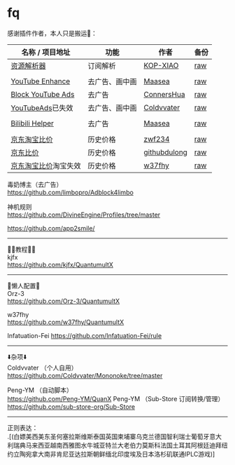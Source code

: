 # fq

感谢插件作者，本人只是搬运🙏：  
  
| 名称 / 项目地址                                                                                                                      | 功能      | 作者                                                                     | 备份                                                                                                |
| ------------------------------------------------------------------------------------------------------------------------------ | ------- | ---------------------------------------------------------------------- | ------------------------------------------------------------------------------------------------- |
| [资源解析器](https://raw.githubusercontent.com/KOP-XIAO/QuantumultX/master/Scripts/resource-parser.js)                              | 订阅解析    | [KOP-XIAO](https://github.com/KOP-XIAO/QuantumultX?tab=readme-ov-file) | [raw](https://raw.githubusercontent.com/a0n1/wall/main/qx/Scripts/resource-parser.js)             |
|                                                                                                                                |         |                                                                        |                                                                                                   |
| [YouTube Enhance](https://raw.githubusercontent.com/Maasea/sgmodule/master/YouTube.Enhance.sgmodule)                           | 去广告、画中画 | [Maasea](https://github.com/Maasea/sgmodule)                           | [raw](https://raw.githubusercontent.com/a0n1/wall/main/qx/rewrite/YouTube.Enhance.sgmodule)       |
| [Block YouTube Ads](https://raw.githubusercontent.com/ConnersHua/RuleGo/master/Surge/Module/Block/YouTubeAds.sgmodule)         | 去广告     | [ConnersHua](https://github.com/ConnersHua/RuleGo)                     | [raw](https://raw.githubusercontent.com/a0n1/wall/main/qx/rewrite/Block%20YouTube%20Ads.sgmodule) |
| [YouTubeAds](https://raw.githubusercontent.com/Coldvvater/Mononoke/master/QuantumultX/Rewrite/Adblock/YouTubeAds.qxrewrite)已失效 | 去广告、画中画 | [Coldvvater](https://github.com/Coldvvater/Mononoke)                   | [raw](https://raw.githubusercontent.com/a0n1/wall/main/qx/rewrite/YouTubeAds.qxrewrite)           |
|                                                                                                                                |         |                                                                        |                                                                                                   |
| [Bilibili Helper](https://raw.githubusercontent.com/Maasea/sgmodule/master/Bilibili.Helper.sgmodule)                           | 去广告     | [Maasea](https://github.com/Maasea/sgmodule)                           | [raw](https://raw.githubusercontent.com/a0n1/wall/main/qx/rewrite/Bilibili.Helper.sgmodule)       |
|                                                                                                                                |         |                                                                        |                                                                                                   |
| [京东淘宝比价](https://raw.githubusercontent.com/zwf234/rules/master/QuantumultX/price.conf)                                         | 历史价格    | [zwf234](https://github.com/zwf234/rules)                              | [raw](https://raw.githubusercontent.com/a0n1/wall/main/qx/rewrite/jd_tb_price.conf)               |
| [京东比价](https://raw.githubusercontent.com/githubdulong/Script/master/jd_price2.sgmodule)                                        | 历史价格    | [githubdulong](https://github.com/githubdulong/Script)                 | [raw](https://raw.githubusercontent.com/a0n1/wall/main/qx/rewrite/jd_price.conf)                  |
| [京东淘宝比价](https://raw.githubusercontent.com/w37fhy/QuantumultX/master/QuantumultX_JS.conf)淘宝失效                                  | 历史价格    | [w37fhy](https://github.com/w37fhy/QuantumultX)                        | [raw](https://raw.githubusercontent.com/a0n1/wall/main/qx/rewrite/jd_tb_price_w37fhy.conf)        |

毒奶博主（去广告）  
https://github.com/limbopro/Adblock4limbo
  
神机规则  
https://github.com/DivineEngine/Profiles/tree/master

https://github.com/app2smile/
****
👩‍🏫教程👩‍🏫  
kjfx  
https://github.com/kjfx/QuantumultX
****
🥱懒人配置🥱  
Orz-3  
https://github.com/Orz-3/QuantumultX
  
w37fhy  
https://github.com/w37fhy/QuantumultX  

Infatuation-Fei
https://github.com/Infatuation-Fei/rule   
****
⬇️杂项⬇️  
Coldvvater （个人自用）  
https://github.com/Coldvvater/Mononoke/tree/master
  
Peng-YM （自动脚本）  
https://github.com/Peng-YM/QuanX
Peng-YM （Sub-Store 订阅转换/管理）  
https://github.com/sub-store-org/Sub-Store
****
正则表达：  
.[(白嫖美西美东圣何塞拉斯维斯泰国英国柬埔寨乌克兰德国智利瑞士葡萄牙意大利瑞典马来西亚越南西雅图水牛城亚特兰大老伯力莫斯科法国土耳其阿根廷迪拜纽约立陶宛拿大南非肯尼亚达拉斯朝鲜缅北印度埃及日本洛杉矶联通IPLC游戏)]
